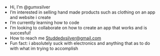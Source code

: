 - Hi, I’m @gumxsilver
- I’m interested in selling hand made products such as clothing  on an app and website i create 
- I’m currently learning how to code
- I’m looking to collaborate on how to create an app that works and is succesful! 
- How to reach me Studdedxsilver@gmail.com
- Fun fact: i absolutely suck with electronics and anything that as to do with what im trying to accomplish 

<!---
gumxsilver/gumxsilver is a ✨ special ✨ repository because its `README.md` (this file) appears on your GitHub profile.
You can click the Preview link to take a look at your changes.
--->

